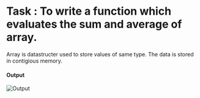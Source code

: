 # Task : To write a function which evaluates the sum and average of array.
Array is datastructer used to store values of same type. The data is stored in contigious memory.


#### Output
![Output](https://i.imgur.com/3wuG84e.png)